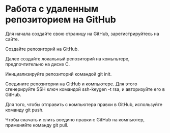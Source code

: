 # Работа с удаленным репозиторием на GitHub

Для начала создайте свою страницу на GitHub, зарегистрируйтесь на сайте.

Создайте репозиторий на GitHub.

Далее создайте локальный репозиторий на комьпьтере, предпочтительно на диске С.

Инициализируйте репозиторий командой git init.

Соедините репозитории на GitHub и компьютере. Для этого сгенерируйте SSH ключ командой ssh-keygen -t rsa, и авторизуйте его в GitHub.

Для того, чтобы отправить с компьютера правки в GitHub, используйте команду git push.

Чтобы скачать и слить воедино правки с GitHub на компьютер, применяйте команду git pull.